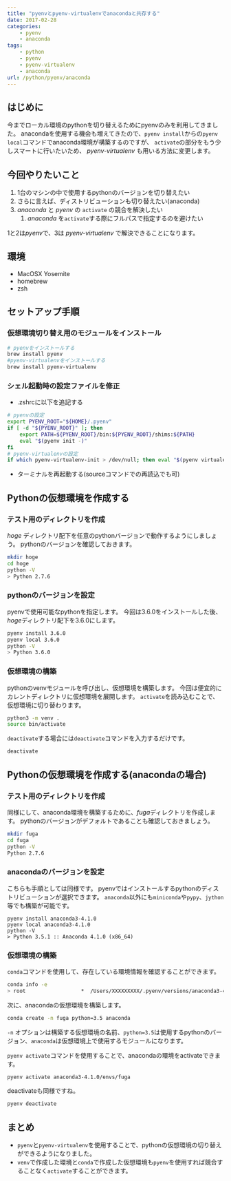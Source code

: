 ```yaml
---
title: "pyenvとpyenv-virtualenvでanacondaと共存する"
date: 2017-02-28
categories:
    - pyenv
    - anaconda
tags:
    - python
    - pyenv
    - pyenv-virtualenv
    - anaconda
url: /python/pyenv/anaconda
---
```

## はじめに
今までローカル環境のpythonを切り替えるためにpyenvのみを利用してきました。
anacondaを使用する機会も増えてきたので、`pyenv install`からの`pyenv local`コマンドでanaconda環境が構築するのですが、
`activate`の部分をもう少しスマートに行いたいため、 *pyenv-virtualenv* も用いる方法に変更します。

## 今回やりたいこと
1. 1台のマシンの中で使用するpythonのバージョンを切り替えたい
1. さらに言えば、ディストリビューションも切り替えたい(anaconda)
1. *anaconda* と *pyenv* の `activate` の競合を解決したい
    1. *anaconda* を`activate`する際にフルパスで指定するのを避けたい

1と2は*pyenv*で、3は *pyenv-virtualenv* で解決できることになります。

## 環境
* MacOSX Yosemite
* homebrew
* zsh

## セットアップ手順
### 仮想環境切り替え用のモジュールをインストール
``` bash
# pyenvをインストールする
brew install pyenv
#pyenv-virtualenvをインストールする
brew install pyenv-virtualenv
```

### シェル起動時の設定ファイルを修正
* .zshrcに以下を追記する
``` bash
# pyenvの設定
export PYENV_ROOT="${HOME}/.pyenv"
if [ -d "${PYENV_ROOT}" ]; then
    export PATH=${PYENV_ROOT}/bin:${PYENV_ROOT}/shims:${PATH}
    eval "$(pyenv init -)"
fi
# pyenv-virtualenvの設定
if which pyenv-virtualenv-init > /dev/null; then eval "$(pyenv virtualenv-init -)"; fi
```
* ターミナルを再起動する(sourceコマンドでの再読込でも可)

## Pythonの仮想環境を作成する
### テスト用のディレクトリを作成
*hoge* ディレクトリ配下を任意のpythonバージョンで動作するようにしましょう。
pythonのバージョンを確認しておきます。
``` bash
mkdir hoge
cd hoge
python -V
> Python 2.7.6
```

### pythonのバージョンを設定
pyenvで使用可能なpythonを指定します。
今回は3.6.0をインストールした後、*hoge*ディレクトリ配下を3.6.0にします。
``` bash
pyenv install 3.6.0
pyenv local 3.6.0
python -V
> Python 3.6.0
```

### 仮想環境の構築
pythonのvenvモジュールを呼び出し、仮想環境を構築します。
今回は便宜的にカレントディレクトリに仮想環境を展開します。
`activate`を読み込むことで、仮想環境に切り替わります。
``` bash
python3 -m venv .
source bin/activate
```
`deactivate`する場合には`deactivate`コマンドを入力するだけです。
``` bash
deactivate
```

## Pythonの仮想環境を作成する(anacondaの場合)
### テスト用のディレクトリを作成
同様にして、anaconda環境を構築するために、*fuga*ディレクトリを作成します。
pythonのバージョンがデフォルトであることも確認しておきましょう。
``` bash
mkdir fuga
cd fuga
python -V
Python 2.7.6
```

### anacondaのバージョンを設定
こちらも手順としては同様です。
pyenvではインストールするpythonのディストリビューションが選択できます。
`anaconda`以外にも`miniconda`や`pypy`、`jython`等でも構築が可能です。
```
pyenv install anaconda3-4.1.0
pyenv local anaconda3-4.1.0
python -V
> Python 3.5.1 :: Anaconda 4.1.0 (x86_64)
```

### 仮想環境の構築
`conda`コマンドを使用して、存在している環境情報を確認することができます。
``` bash
conda info -e
> root                  *  /Users/XXXXXXXXX/.pyenv/versions/anaconda3-4.1.0
```
次に、anacondaの仮想環境を構築します。
``` bash
conda create -n fuga python=3.5 anaconda
```
`-n` オプションは構築する仮想環境の名前、`python=3.5`は使用するpythonのバージョン、`anaconda`は仮想環境上で使用するモジュールになります。

`pyenv activate`コマンドを使用することで、anacondaの環境をactivateできます。
``` bash
pyenv activate anaconda3-4.1.0/envs/fuga
```
deactivateも同様ですね。
``` bash
pyenv deactivate
```

## まとめ
* `pyenv`と`pyenv-virtualenv`を使用することで、pythonの仮想環境の切り替えができるようになりました。
* `venv`で作成した環境と`conda`で作成した仮想環境も`pyenv`を使用すれば競合することなく`activate`することができます。

